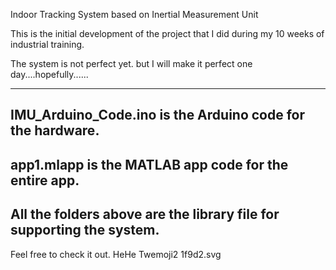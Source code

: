 Indoor Tracking System based on Inertial Measurement Unit

This is the initial development of the project that I did during my 10 weeks of industrial training.

The system is not perfect yet. but I will make it perfect one day....hopefully...... 

---------------------------------------------------------------------
IMU_Arduino_Code.ino is the Arduino code for the hardware.
----------------------------------------------------------------------
app1.mlapp is the MATLAB app code for the entire app.
----------------------------------------------------------------------
All the folders above are the library file for supporting the system.
----------------------------------------------------------------------

Feel free to check it out. HeHe Twemoji2 1f9d2.svg
